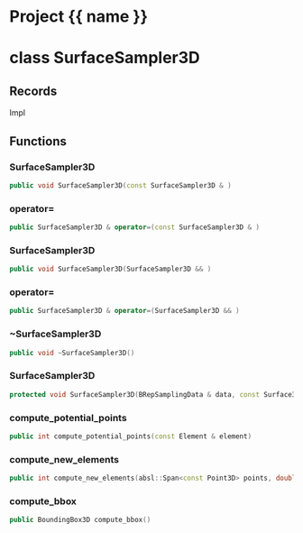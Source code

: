 <script setup>
import {useRoute} from 'vitepress'
const {path} = useRoute()
const tokens = path.split('/')
const words = tokens[2].split('-');
for (let i = 0; i < words.length; i++) {
    words[i] = words[i].charAt(0).toUpperCase() + words[i].slice(1);
    words[i] = words[i].replace('geode', 'Geode')
}
const name = words.join('-');
</script>
# Project {{ name }}

# class SurfaceSampler3D


## Records

Impl



## Functions

### SurfaceSampler3D

```cpp
public void SurfaceSampler3D(const SurfaceSampler3D & )
```


### operator=

```cpp
public SurfaceSampler3D & operator=(const SurfaceSampler3D & )
```


### SurfaceSampler3D

```cpp
public void SurfaceSampler3D(SurfaceSampler3D && )
```


### operator=

```cpp
public SurfaceSampler3D & operator=(SurfaceSampler3D && )
```


### ~SurfaceSampler3D

```cpp
public void ~SurfaceSampler3D()
```


### SurfaceSampler3D

```cpp
protected void SurfaceSampler3D(BRepSamplingData & data, const Surface3D & surface)
```


### compute_potential_points

```cpp
public int compute_potential_points(const Element & element)
```


### compute_new_elements

```cpp
public int compute_new_elements(absl::Span<const Point3D> points, double , const Point3D & point)
```


### compute_bbox

```cpp
public BoundingBox3D compute_bbox()
```




